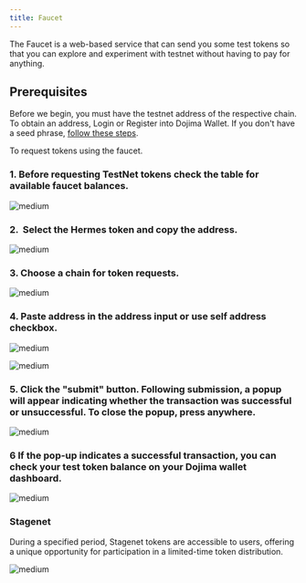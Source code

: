 ```yaml
---
title: Faucet
---
```


The Faucet is a web-based service that can send you some test tokens so that you can explore and experiment with testnet without having to pay for anything.

## Prerequisites

Before we begin, you must have the testnet address of the respective chain. To obtain an address, Login or Register into Dojima Wallet. If you don't have a seed phrase, [follow these steps](../tools/wallet/index.md).

To request tokens using the faucet.

### **1**. Before requesting TestNet tokens check the table for available faucet balances. 

![medium](https://storage.googleapis.com/dojima_docs/faucet/faucet-table.png)

### **2**.  Select the Hermes token and copy the address.

![medium](https://storage.googleapis.com/dojima_docs/faucet/copy-address.png)

### **3**. Choose a chain for token requests.

![medium](https://storage.googleapis.com/dojima_docs/faucet/choose-chain.png)

### **4**. Paste address in the address input or use self address checkbox.

![medium](https://storage.googleapis.com/dojima_docs/faucet/paste-add.png)

![medium](https://storage.googleapis.com/dojima_docs/faucet/entered-add.png)

### **5**. Click the "submit" button. Following submission, a popup will appear indicating whether the transaction was successful or unsuccessful. To close the popup, press anywhere. 

![medium](https://storage.googleapis.com/dojima_docs/faucet/transfer-status.png)

### **6** If the pop-up indicates a successful transaction, you can check your test token balance on your Dojima wallet dashboard.

![medium](https://storage.googleapis.com/dojima_docs/faucet/balance.png)

### Stagenet

During a specified period, Stagenet tokens are accessible to users, offering a unique opportunity for participation in a limited-time token distribution.

![medium](https://storage.googleapis.com/dojima_docs/faucet/stage-net.png)

